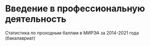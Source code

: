 # Введение в профессиональную деятельность
Статистика по проходным баллам в МИРЭА за 2014-2021 года (бакалавриат)
